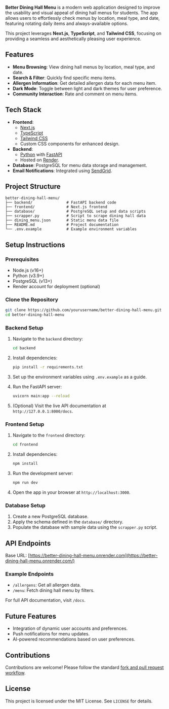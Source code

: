 **Better Dining Hall Menu** is a modern web application designed to improve the usability and visual appeal of dining hall menus for students. The app allows users to effortlessly check menus by location, meal type, and date, featuring rotating daily items and always-available options. 

This project leverages **Next.js**, **TypeScript**, and **Tailwind CSS**, focusing on providing a seamless and aesthetically pleasing user experience.

## Features

- **Menu Browsing**: View dining hall menus by location, meal type, and date.
- **Search & Filter**: Quickly find specific menu items.
- **Allergen Information**: Get detailed allergen data for each menu item.
- **Dark Mode**: Toggle between light and dark themes for user preference.
- **Community Interaction**: Rate and comment on menu items.

## Tech Stack

- **Frontend**: 
  - [Next.js](https://nextjs.org/)
  - [TypeScript](https://www.typescriptlang.org/)
  - [Tailwind CSS](https://tailwindcss.com/)
  - Custom CSS components for enhanced design.
- **Backend**: 
  - [Python](https://www.python.org/) with [FastAPI](https://fastapi.tiangolo.com/)
  - Hosted on [Render](https://render.com/).
- **Database**: PostgreSQL for menu data storage and management.
- **Email Notifications**: Integrated using [SendGrid](https://sendgrid.com/).

## Project Structure

```
better-dining-hall-menu/
├── backend/               # FastAPI backend code
├── frontend/              # Next.js frontend
├── database/              # PostgreSQL setup and data scripts
├── scrapper.py            # Script to scrape dining hall data
├── dining_menu.json       # Static menu data file
├── README.md              # Project documentation
└── .env.example           # Example environment variables
```

## Setup Instructions

### Prerequisites

- Node.js (v16+)
- Python (v3.9+)
- PostgreSQL (v13+)
- Render account for deployment (optional)

### Clone the Repository

```bash
git clone https://github.com/yourusername/better-dining-hall-menu.git
cd better-dining-hall-menu
```

### Backend Setup

1. Navigate to the `backend` directory:
   ```bash
   cd backend
   ```
2. Install dependencies:
   ```bash
   pip install -r requirements.txt
   ```
3. Set up the environment variables using `.env.example` as a guide.

4. Run the FastAPI server:
   ```bash
   uvicorn main:app --reload
   ```

5. (Optional) Visit the live API documentation at `http://127.0.0.1:8000/docs`.

### Frontend Setup

1. Navigate to the `frontend` directory:
   ```bash
   cd frontend
   ```
2. Install dependencies:
   ```bash
   npm install
   ```
3. Run the development server:
   ```bash
   npm run dev
   ```

4. Open the app in your browser at `http://localhost:3000`.

### Database Setup

1. Create a new PostgreSQL database.
2. Apply the schema defined in the `database/` directory.
3. Populate the database with sample data using the `scrapper.py` script.

## API Endpoints

Base URL: [https://better-dining-hall-menu.onrender.com](https://better-dining-hall-menu.onrender.com/)

### Example Endpoints

- `/allergens`: Get all allergen data.
- `/menu`: Fetch dining hall menu by filters.

For full API documentation, visit `/docs`.

## Future Features

- Integration of dynamic user accounts and preferences.
- Push notifications for menu updates.
- AI-powered recommendations based on user preferences.

## Contributions

Contributions are welcome! Please follow the standard [fork and pull request workflow](https://docs.github.com/en/get-started/quickstart/contributing-to-projects).

## License

This project is licensed under the MIT License. See `LICENSE` for details.
